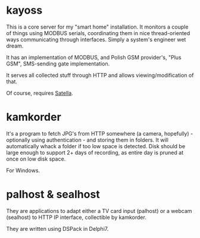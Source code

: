kayoss
======

This is a core server for my "smart home" installation.
It monitors a couple of things using MODBUS serials, 
coordinating them in nice thread-oriented ways communicating through interfaces.
Simply a system's engineer wet dream.

It has an implementation of MODBUS, and Polish GSM provider's, "Plus GSM", SMS-sending
gate implementation. 

It serves all collected stuff through HTTP and allows viewing/modification of that.

Of course, requires [Satella](https://github.com/piotrmaslanka/satella).


kamkorder
=========
It's a program to fetch JPG's from HTTP somewhere (a camera, hopefully) - optionally using authentication - and storing
them in folders. It will automatically whack a folder if too low space is detected. Disk
should be large enough to support 2+ days of recording, as entire day is pruned at once
on low disk space.

For Windows.

palhost & sealhost
==================
They are applications to adapt either a TV card input (palhost) or a webcam (sealhost) to HTTP IP interface, collectible by kamkorder.

They are written using DSPack in Delphi7.